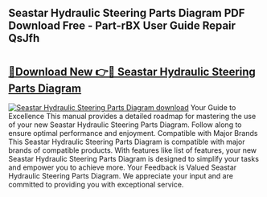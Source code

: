 ## Seastar Hydraulic Steering Parts Diagram PDF Download Free - Part-rBX User Guide Repair QsJfh

# <h2><a href="http://dfic07.blite.top/?on=Seastar+Hydraulic+Steering+Parts+Diagram">🔗Download New 👉🔴 Seastar Hydraulic Steering Parts Diagram</a></h2>

[![Seastar Hydraulic Steering Parts Diagram download](https://i.imgur.com/lujVjoI.png)](http://dfic07.blite.top/?on=Seastar+Hydraulic+Steering+Parts+Diagram)
Your Guide to Excellence This manual provides a detailed roadmap for mastering the use of your new Seastar Hydraulic Steering Parts Diagram. Follow along to ensure optimal performance and enjoyment. Compatible with Major Brands This Seastar Hydraulic Steering Parts Diagram is compatible with major brands of compatible products. With features like list of features, your new Seastar Hydraulic Steering Parts Diagram is designed to simplify your tasks and empower you to achieve more. Your Feedback is Valued Seastar Hydraulic Steering Parts Diagram. We appreciate your input and are committed to providing you with exceptional service.
